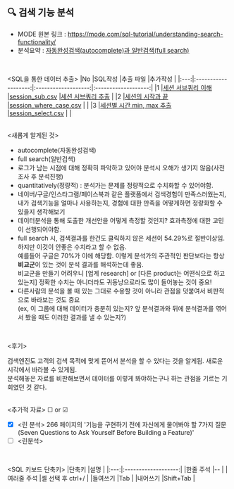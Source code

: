 ## 🔍 검색 기능 분석
- MODE 원본 링크 : https://mode.com/sql-tutorial/understanding-search-functionality/
- 분석요약 : [자동완성검색(autocomplete)과 일반검색(full search)](https://docs.google.com/spreadsheets/d/1LDergteTn5GMszi77UfpWVWJYBD4u5mTiWAdpjG4eZc/edit?usp=sharing)
<br>

<SQL을 통한 데이터 추출>
|No |SQL작성 |추출 파일 |추가작성 |
|:---:|:-------------------:|:-------------------:|:-------------------:|
|1 |[세션 서브쿼리 이해](https://github.com/teng-ny/DataAnalysis/blob/main/%EC%8B%A4%EC%A0%84SQL/project2/1_session_sub.sql) |[session_sub.csv](https://github.com/teng-ny/DataAnalysis/blob/main/%EC%8B%A4%EC%A0%84SQL/project2/1_session_sub.csv) |[세션 서브쿼리 추출](https://docs.google.com/spreadsheets/d/1slhUySs4rR9Z8wK6vQSQdPk4947LbCLfb52zIEFPtQc/edit?usp=sharing) |
|2 |[세션의 시작과 끝](https://github.com/teng-ny/DataAnalysis/blob/main/%EC%8B%A4%EC%A0%84SQL/project2/2_session_where_case.sql) |[session_where_case.csv](https://github.com/teng-ny/DataAnalysis/blob/main/%EC%8B%A4%EC%A0%84SQL/project2/2_session_where_case.csv) | |
|3 |[세션별 시간 min, max 추출](https://github.com/teng-ny/DataAnalysis/blob/main/%EC%8B%A4%EC%A0%84SQL/project2/3_session_select.sql) |[session_select.csv](https://github.com/teng-ny/DataAnalysis/blob/main/%EC%8B%A4%EC%A0%84SQL/project2/3_session_select.csv) | |
<br>
<br>  

<새롭게 알게된 것>  
- autocomplete(자동완성검색)
- full search(일반검색)
- 로그가 남는 시점에 대해 정확히 파악하고 있어야 분석시 오해가 생기지 않음(사전조사 후 분석진행)
- quantitatively(정량적) : 분석가는 문제를 정량적으로 수치화할 수 있어야함.
- 네이버/구글/인스타그램/페이스북과 같은 플랫폼에서 검색경험이 만족스러웠는지, 내가 검색기능을 얼마나 사용하는지, 경험에 대한 만족을 어떻게하면 정량화할 수 있을지 생각해보기
- 데이터분석을 통해 도출한 개선안을 어떻게 측정할 것인지? 효과측정에 대한 고민이 선행되어야함.
- full search 시, 검색결과를 한건도 클릭하지 않은 세션이 54.29%로 절반이상임. 하지만 이것이 안좋은 수치라고 할 수 없음.  
예를들어 구글은 70%가 이에 해당함. 이렇게 분석가의 주관적인 판단보다는 항상 **비교군**이 있는 것이 분석 결과를 해석하는데 좋음.  
비교군을 만들기 어려우니 [업계 research] or [다른 product는 어떤식으로 하고있는지] 정확한 수치는 아니더라도 귀동냥으로라도 많이 들어놓는 것이 중요!
- 다른사람의 분석을 볼 때 있는 그대로 수용할 것이 아니라 관점을 덧붙여서 비판적으로 바라보는 것도 중요  
(ex, 이 그룹에 대해 데이터가 충분히 있는지? 앞 분석결과와 뒤에 분석결과를 엮어서 봤을 때도 이러한 결과를 낼 수 있는지?)
<br>  

<후기>   
  
검색엔진도 고객의 검색 목적에 맞게 뜯어서 분석을 할 수 있다는 것을 알게됨. 새로운 시각에서 바라볼 수 있게됨.  
분석해놓은 자료를 비판해보면서 데이터를 이렇게 봐야하는구나 하는 관점을 기르는 기회였던 것 같다.
<br><br>    

<추가적 자료> ☐ or ☑    
* [x] <린 분석> 266 페이지의 '기능을 구현하기 전에 자신에게 물어봐야 할 7가지 질문(Seven Questions to Ask Yourself Before Building a Feature)'
* [ ] <린분석>
<br>  

<SQL 키보드 단축키>
|단축키 |설명 |
|:---:|:-------------------:|
|한줄 주석 |-- |
|여러줄 주석 |셀 선택 후 ctrl+/ |
|들여쓰기 |Tab |
|내어쓰기 |Shift+Tab |
